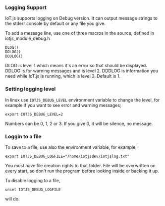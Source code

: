 ### Logging Support

IoT.js supports logging on Debug version. It can output message strings to the stderr console by default or any file you give. 

To add a message line, use one of three macros in the source, defined in iotjs_module_debug.h
```
DLOG()
DDLOG()
DDDLOG()
```
DLOG is level 1 which means it's an error so that should be displayed. DDLOG is for warning messages and is level 2. DDDLOG is information you need while IoT.js is running, which is level 3. Default is 1.

### Setting logging level

In linux use `IOTJS_DEBUG_LEVEL` environment variable to change the level, for example if you want to see error and warning messages;
```
export IOTJS_DEBUG_LEVEL=2
```
Numbers can be 0, 1, 2 or 3. If you give 0, it will be silence, no message.

### Loggin to a file

To save to a file, use also the environment variable, for example;
```
export IOTJS_DEBUG_LOGFILE="/home/iotjsdev/iotjslog.txt"
```
You must have file creation rights to that folder. File will be overwritten on every start, so don't run the program before looking inside or backing it up.

To disable logging to a file,
```
unset IOTJS_DEBUG_LOGFILE
```
will do.

